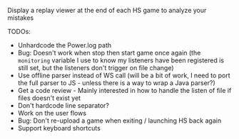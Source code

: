 Display a replay viewer at the end of each HS game to analyze your mistakes

TODOs:

* Unhardcode the Power.log path
* Bug: Doesn't work when stop then start game once again (the `monitoring` variable I use to know my listeners have been registered is still set, but the listeners don't trigger on file change)
* Use offline parser instead of WS call (will be a bit of work, I need to port the full parser to JS - unless there is a way to wrap a Java parser?)
* Get a code review - Mainly interested in how to handle the listen of file if files doesn't exist yet
* Don't hardcode line separator?
* Work on the user flows
* Bug: Don't re-upload a game when exiting / launching HS back again 
* Support keyboard shortcuts